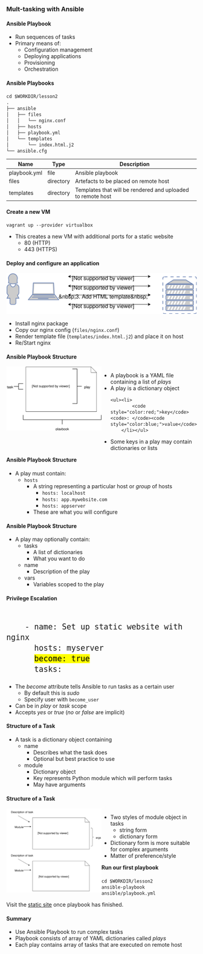 ### Mult-tasking with Ansible


#### Ansible Playbook

* Run sequences of tasks
* Primary means of:
  * Configuration management
  * Deploying applications
  * Provisioning 
  * Orchestration


#### Ansible Playbooks

```
cd $WORKDIR/lesson2
.
├── ansible
│   ├── files
│   │   └── nginx.conf
│   ├── hosts
│   ├── playbook.yml
│   └── templates
│       └── index.html.j2
└── ansible.cfg
```

| Name  | Type  | Description |
|--- | ---- |   ----- |
| playbook.yml | file  | Ansible playbook |
| files        | directory | Artefacts to be placed on remote host |
| templates    | directory | Templates that will be rendered and uploaded to remote host |



#### Create a new VM

```
vagrant up --provider virtualbox
```

* This creates a new VM with additional ports for a static website
  * 80 (HTTP)
  * 443 (HTTPS)


#### Deploy and configure an application

![install](img/ansible-nginx-install.svg "Ansible Install nginx")
* Install nginx package
* Copy our nginx config (`files/nginx.conf`)
* Render template file (<code>templates/index.html.j2</code>) and place it on host
* Re/Start nginx


#### Ansible Playbook Structure
<div style="width:50%;float:left;">
    <img src="img/playbook-anatomy.svg"/>
</div>

<div style="width:50%;float:left;">
<ul>
<li class="fragment" data-fragment-index="0">
    A playbook is a YAML file containing a list of
    <em>plays</em>
</li>
<li class="fragment" data-fragment-index="1">
    A play is a dictionary object

    <ul><li>
            <code style="color:red;">key</code><code>: </code><code style="color:blue;">value</code>
        </li></ul>
</li>
<li class="fragment" data-fragment-index="2">
    Some keys in a play may contain dictionaries or
    lists
</li>
</ul>
</div>


#### Ansible Playbook Structure

                            
* A play must contain:
   * `hosts`
     * A string representing a particular host or _group_ of hosts
       * `hosts: localhost`
       * `hosts: app.mywebsite.com`
       * `hosts: appserver`
     * These are what you will configure



#### Ansible Playbook Structure

* A play may optionally contain:
   * tasks
     * A list of dictionaries
     * What you want to do
   * name
     * Description of the play
   * vars
     * Variables scoped to the play


#### Privilege Escalation

<pre style="font-size:18pt;"><code data-trim data-noescape>
    - name: Set up static website with nginx
      hosts: myserver
      <mark >become: true</mark>
      tasks:
</code></pre>

* The _become_ attribute tells Ansible to run tasks as a certain user
  * By default this is _sudo_
  * Specify user with `become_user`
* Can be in _play_ or _task_ scope
* Accepts  _yes_ or _true_ (_no_ or _false_ are implicit)


#### Structure of a Task

* A task is a dictionary object containing
  * name 
    * Describes what the task does
    * Optional but best practice to use
  * module
    * Dictionary object
    * Key represents Python module which will perform tasks
    * May have arguments


#### Structure of a Task
<div style="width:50%;float:left;">
    <img src="img/playbook-task-anatomy.svg"/>
</div>
<div style="width:50%;float:left;">
    <ul>
        <li>
            Two styles of module object in tasks
            <ul>
                <li>string form</li>
                <li>dictionary form</li>
            </ul>
        </li>
        <li>
            Dictionary form is more suitable for complex arguments
        </li>
        <li>
            Matter of preference/style
        </li>
    </ul>
</div>


#### Run our first playbook

```
cd $WORKDIR/lesson2
ansible-playbook ansible/playbook.yml
```

<asciinema-player  autoplay="0"  loop="loop" font-size="medium" speed="1"
     theme="solarized-light" src="lib/basic-static-site.json" cols="200" rows="15"></asciinema-player>

Visit the <!-- .element: class="fragment" data-fragment-index="0" -->[static site](http://localhost:8080) once playbook has finished.


#### Summary

* Use Ansible Playbook to run complex tasks
* Playbook consists of array of YAML dictionaries called <em>plays</em>
* Each play contains array of tasks that are executed on remote host
